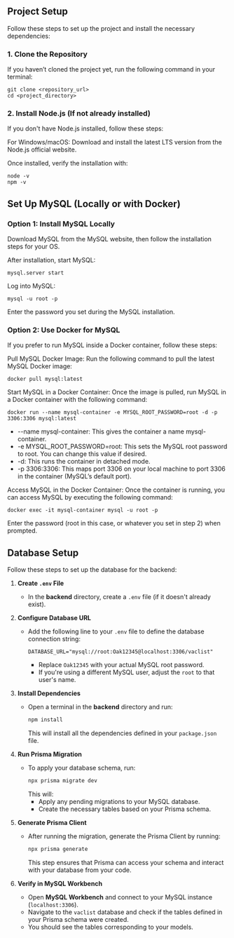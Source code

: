 ## Project Setup

Follow these steps to set up the project and install the necessary dependencies:

### 1. Clone the Repository
If you haven’t cloned the project yet, run the following command in your terminal:

```
git clone <repository_url>
cd <project_directory>
```

### 2. Install Node.js (If not already installed)
If you don't have Node.js installed, follow these steps:

For Windows/macOS:
Download and install the latest LTS version from the Node.js official website.

Once installed, verify the installation with:

```
node -v
npm -v
```

## Set Up MySQL (Locally or with Docker)
### Option 1: Install MySQL Locally
Download MySQL from the MySQL website, then follow the installation steps for your OS.

After installation, start MySQL:

```
mysql.server start
```

Log into MySQL:

```
mysql -u root -p
```
Enter the password you set during the MySQL installation.

### Option 2: Use Docker for MySQL
If you prefer to run MySQL inside a Docker container, follow these steps:

Pull MySQL Docker Image: Run the following command to pull the latest MySQL Docker image:

```
docker pull mysql:latest
```

Start MySQL in a Docker Container: Once the image is pulled, run MySQL in a Docker container with the following command:

```
docker run --name mysql-container -e MYSQL_ROOT_PASSWORD=root -d -p 3306:3306 mysql:latest
```

* --name mysql-container: This gives the container a name mysql-container.
* -e MYSQL_ROOT_PASSWORD=root: This sets the MySQL root password to root. You can change this value if desired.
* -d: This runs the container in detached mode.
* -p 3306:3306: This maps port 3306 on your local machine to port 3306 in the container (MySQL’s default port).
  
Access MySQL in the Docker Container: Once the container is running, you can access MySQL by executing the following command:

```
docker exec -it mysql-container mysql -u root -p
```
Enter the password (root in this case, or whatever you set in step 2) when prompted.

## Database Setup

Follow these steps to set up the database for the backend:

1. **Create `.env` File**
   - In the **backend** directory, create a `.env` file (if it doesn't already exist).

2. **Configure Database URL**
   - Add the following line to your `.env` file to define the database connection string:
     ```env
     DATABASE_URL="mysql://root:Oak12345@localhost:3306/vaclist"
     ```
     - Replace `Oak12345` with your actual MySQL root password.
     - If you're using a different MySQL user, adjust the `root` to that user's name.

3. **Install Dependencies**
   - Open a terminal in the **backend** directory and run:
     ```bash
     npm install
     ```
     This will install all the dependencies defined in your `package.json` file.

4. **Run Prisma Migration**
   - To apply your database schema, run:
     ```bash
     npx prisma migrate dev
     ```
     This will:
     - Apply any pending migrations to your MySQL database.
     - Create the necessary tables based on your Prisma schema.

5. **Generate Prisma Client**
   - After running the migration, generate the Prisma Client by running:
     ```bash
     npx prisma generate
     ```
     This step ensures that Prisma can access your schema and interact with your database from your code.

6. **Verify in MySQL Workbench**
   - Open **MySQL Workbench** and connect to your MySQL instance (`localhost:3306`).
   - Navigate to the `vaclist` database and check if the tables defined in your Prisma schema were created.
   - You should see the tables corresponding to your models.

